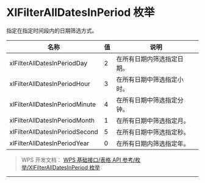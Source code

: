 # XlFilterAllDatesInPeriod 枚举

指定在指定时间段内的日期筛选方式。

| 名称                           | 值  | 说明                       |
|--------------------------------|-----|----------------------------|
| xlFilterAllDatesInPeriodDay    | 2   | 在所有日期内筛选指定日期。 |
| xlFilterAllDatesInPeriodHour   | 3   | 在所有日期中筛选指定小时。 |
| xlFilterAllDatesInPeriodMinute | 4   | 在所有日期中筛选指定分钟。 |
| xlFilterAllDatesInPeriodMonth  | 1   | 在所有日期中筛选指定月。   |
| xlFilterAllDatesInPeriodSecond | 5   | 在所有日期中筛选指定秒。   |
| xlFilterAllDatesInPeriodYear   | 0   | 在所有日期内筛选指定年。   |

> WPS 开发文档： [WPS 基础接口/表格 API 参考/枚举/XlFilterAllDatesInPeriod 枚举](https://qn.cache.wpscdn.cn/encs/doc/office_v19/topics/WPS%20%E5%9F%BA%E7%A1%80%E6%8E%A5%E5%8F%A3/%E8%A1%A8%E6%A0%BC%20API%20%E5%8F%82%E8%80%83/%E6%9E%9A%E4%B8%BE/XlFilterAllDatesInPeriod%20%E6%9E%9A%E4%B8%BE.html)

------------------------------------------------------------------------
